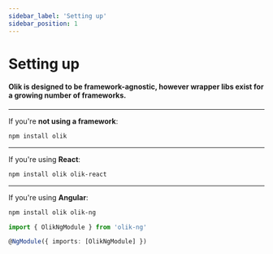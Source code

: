 ```yaml
---
sidebar_label: 'Setting up'
sidebar_position: 1
---
```


# Setting up

#### Olik is designed to be framework-agnostic, however wrapper libs exist for a growing number of frameworks.

---

If you're **not using a framework**:

```bash
npm install olik
```

---

If you're using **React**:

```bash
npm install olik olik-react
```

---

If you're using **Angular**:

```bash
npm install olik olik-ng
```
```ts
import { OlikNgModule } from 'olik-ng'

@NgModule({ imports: [OlikNgModule] })
```